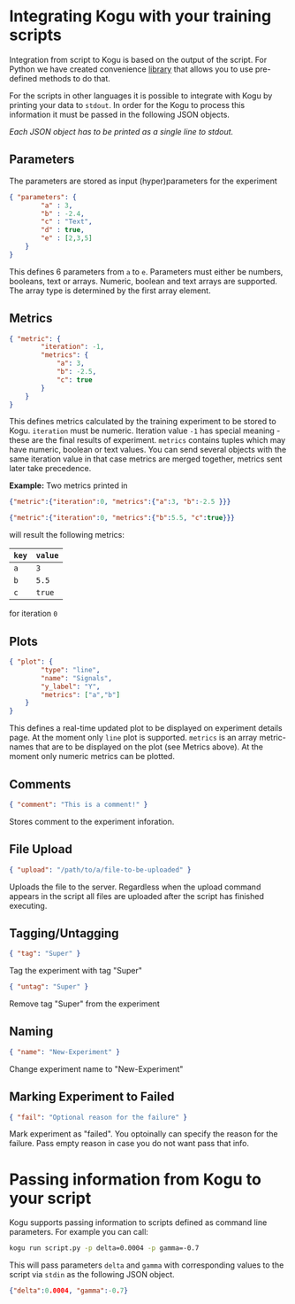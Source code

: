 # Integrating Kogu with your training scripts

Integration from script to Kogu is based on the output of the script. For Python we have created convenience [library](python-library.md) that allows you to use pre-defined methods to do that.

For the scripts in other languages it is possible to integrate with Kogu by printing your data to ```stdout```. In order for the Kogu to process this information it must be passed in the following JSON objects. 

*Each JSON object has to be printed as a single line to stdout.*

## Parameters
The parameters are stored as input (hyper)parameters for the experiment

```json
{ "parameters": {
        "a" : 3,
        "b" : -2.4,
        "c" : "Text",
        "d" : true,
        "e" : [2,3,5]
    }
}
```
This defines 6 parameters from ```a``` to ```e```. Parameters must either be numbers, booleans, text or arrays. Numeric, boolean and text arrays are supported. The array type is determined by the first array element.

## Metrics
```json
{ "metric": {
        "iteration": -1,
        "metrics": {
            "a": 3,
            "b": -2.5,
            "c": true
        }
    }
}
```
This defines metrics calculated by the training experiment to be stored to Kogu. ```iteration``` must be numeric. Iteration value ```-1``` has special meaning - these are the final results of experiment. ```metrics``` contains tuples which may have numeric, boolean or text values. You can send several objects with the same iteration value in that case metrics are merged together, metrics sent later take precedence. 

**Example:**
Two metrics printed in 
```json
{"metric":{"iteration":0, "metrics":{"a":3, "b":-2.5 }}}

{"metric":{"iteration":0, "metrics":{"b":5.5, "c":true}}}
```
will result the following metrics:

```key``` | ```value```
-- | --
```a``` | ```3```
```b``` | ```5.5```
```c``` | ```true```

for iteration ```0```

## Plots
```json
{ "plot": {
        "type": "line",
        "name": "Signals",
        "y_label": "Y",
        "metrics": ["a","b"]
    }
}
```
This defines a real-time updated plot to be displayed on experiment details page. At the moment only ```line``` plot is supported. ```metrics``` is an array metric-names that are to be displayed on the plot (see Metrics above). At the moment only numeric metrics can be plotted.

## Comments
```json
{ "comment": "This is a comment!" }
```
Stores comment to the experiment inforation.

## File Upload
```json
{ "upload": "/path/to/a/file-to-be-uploaded" }
```
Uploads the file to the server. Regardless when the upload command appears in the script all files are uploaded after the script has finished executing.

## Tagging/Untagging
```json
{ "tag": "Super" }
```
Tag the experiment with tag "Super"

```json
{ "untag": "Super" }
```
Remove tag "Super" from the experiment


## Naming
```json
{ "name": "New-Experiment" }
```
Change experiment name to "New-Experiment"

## Marking Experiment to Failed
```json
{ "fail": "Optional reason for the failure" }
```
Mark experiment as "failed". You optoinally can specify the reason for the failure. Pass empty reason in case you do not want pass that info.


# Passing information from Kogu to your script
Kogu supports passing information to scripts defined as command line parameters. For example you can call:

```bash
kogu run script.py -p delta=0.0004 -p gamma=-0.7
```
This will pass parameters ```delta``` and ```gamma``` with corresponding values to the script via ```stdin``` as the following JSON object.

```json
{"delta":0.0004, "gamma":-0.7}
``` 
